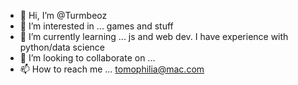 - 👋 Hi, I’m @Turmbeoz
- 👀 I’m interested in ... games and stuff
- 🌱 I’m currently learning ... js and web dev. I have experience with python/data science
- 💞️ I’m looking to collaborate on ...
- 📫 How to reach me ... tomophilia@mac.com 

<!---
Turmbeoz/Turmbeoz is a ✨ special ✨ repository because its `README.md` (this file) appears on your GitHub profile.
You can click the Preview link to take a look at your changes.
--->
